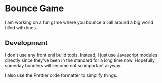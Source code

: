 # Bounce Game

I am working on a fun game where you bounce a ball around a big world filled
with lines.

## Development

I don't use any front end build tools. Instead, I just use Javascript modules
directly since they've been in the standard for a long time now. Hopefully
someday bundlers will become not so important anyway.

I also use the Prettier code formatter to simplify things.
